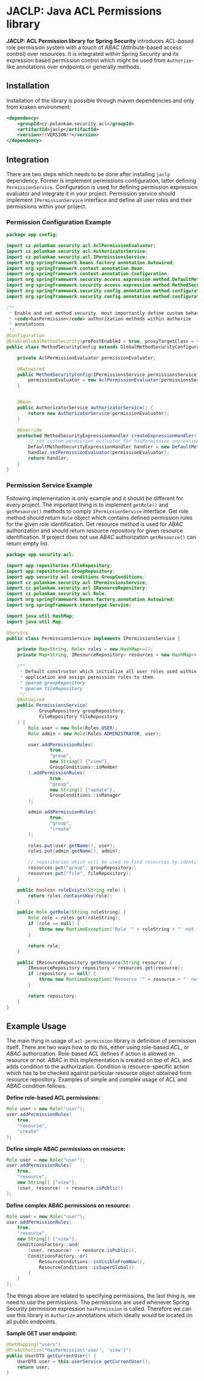 # JACLP: Java ACL Permissions library

**JACLP: ACL Permission library for Spring Security** introduces _ACL-based_ role permission system with a touch of _ABAC_ (Attribute-based access control) over resources. It is integrated within Spring Security and its expression based permission control which might be used from `Authorize`-like annotations over endpoints or generally methods.

## Installation

Installation of the library is possible through maven dependencies and only from kraken environment:

```xml
<dependency>
    <groupId>cz.polankam.security.acl</groupId>
    <artifactId>jaclp</artifactId>
    <version>!!VERSION!!</version>
</dependency>
```

## Integration

There are two steps which needs to be done after installing `jaclp` dependency. Former is implement permissions configuration, latter defining `PermissionService`. Configuration is used for defining permission expression evaluator and integrate it in your project. Permission service should implement `IPermissionService` interface and define all user roles and their permissions within your project.

### Permission Configuration Example

```java
package app.config;

import cz.polankam.security.acl.AclPermissionEvaluator;
import cz.polankam.security.acl.AuthorizatorService;
import cz.polankam.security.acl.IPermissionsService;
import org.springframework.beans.factory.annotation.Autowired;
import org.springframework.context.annotation.Bean;
import org.springframework.context.annotation.Configuration;
import org.springframework.security.access.expression.method.DefaultMethodSecurityExpressionHandler;
import org.springframework.security.access.expression.method.MethodSecurityExpressionHandler;
import org.springframework.security.config.annotation.method.configuration.EnableGlobalMethodSecurity;
import org.springframework.security.config.annotation.method.configuration.GlobalMethodSecurityConfiguration;

/**
 * Enable and set method security, most importantly define custom behavior for
 * <code>hasPermission</code> authorization methods within authorize
 * annotations.
 */
@Configuration
@EnableGlobalMethodSecurity(prePostEnabled = true, proxyTargetClass = true)
public class MethodSecurityConfig extends GlobalMethodSecurityConfiguration {

    private AclPermissionEvaluator permissionEvaluator;

    @Autowired
    public MethodSecurityConfig(IPermissionsService permissionsService) {
        permissionEvaluator = new AclPermissionEvaluator(permissionsService);
    }


    @Bean
    public AuthorizatorService authorizatorService() {
        return new AuthorizatorService(permissionEvaluator);
    }

    @Override
    protected MethodSecurityExpressionHandler createExpressionHandler() {
        // set custom permission evaluator for hasPermission expressions
        DefaultMethodSecurityExpressionHandler handler = new DefaultMethodSecurityExpressionHandler();
        handler.setPermissionEvaluator(permissionEvaluator);
        return handler;
    }
}

```

### Permission Service Example

Following implementation is only example and it should be different for every project. The important thing is to implement `getRole()` and `getResource()` methods to comply `IPermissionService` interface. Get role method should return `Role` object which contains defined permission rules for the given role identification. Get resource method is used for _ABAC_ authorization and should return resource repository for given resource identification. If project does not use _ABAC_ authorization `getResource()` can return empty list.

```java
package app.security.acl;

import app.repositories.FileRepository;
import app.repositories.GroupRepository;
import app.security.acl.conditions.GroupConditions;
import cz.polankam.security.acl.IPermissionsService;
import cz.polankam.security.acl.IResourceRepository;
import cz.polankam.security.acl.Role;
import org.springframework.beans.factory.annotation.Autowired;
import org.springframework.stereotype.Service;

import java.util.HashMap;
import java.util.Map;

@Service
public class PermissionsService implements IPermissionsService {

    private Map<String, Role> roles = new HashMap<>();
    private Map<String, IResourceRepository> resources = new HashMap<>();

    /**
     * Default constructor which initialize all user roles used within
     * application and assign permission rules to them.
     * @param groupRepository
     * @param fileRepository
     */
    @Autowired
    public PermissionsService(
            GroupRepository groupRepository,
            FileRepository fileRepository
    ) {
        Role user = new Role(Roles.USER);
        Role admin = new Role(Roles.ADMINISTRATOR, user);

        user.addPermissionRules(
                true,
                "group",
                new String[] {"view"},
                GroupConditions::isMember
        ).addPermissionRules(
                true,
                "group",
                new String[] {"update"},
                GroupConditions::isManager
        );

        admin.addPermissionRules(
                true,
                "group",
                "create"
        );

        roles.put(user.getName(), user);
        roles.put(admin.getName(), admin);

        // repositories which will be used to find resources by identification
        resources.put("group", groupRepository);
        resources.put("file", fileRepository);
    }

    public boolean roleExists(String role) {
        return roles.containsKey(role);
    }

    public Role getRole(String roleString) {
        Role role = roles.get(roleString);
        if (role == null) {
            throw new RuntimeException("Role '" + roleString + "' not found");
        }

        return role;
    }

    public IResourceRepository getResource(String resource) {
        IResourceRepository repository = resources.get(resource);
        if (repository == null) {
            throw new RuntimeException("Resource '" + resource + "' not found");
        }

        return repository;
    }
}
```

## Example Usage

The main thing in usage of `acl-permission` library is definition of permission itself. There are two ways how to do this, either using role-based _ACL_, or _ABAC_ authorization. Role-based _ACL_ defines if action is allowed on resource or not. _ABAC_ in this implementation is created on top of ACL and adds condition to the authorization. Condition is resource-specific action which has to be checked against particular resource object obtained from resource repository. Examples of simple and complex usage of _ACL_ and _ABAC_ condition follows.

**Define role-based ACL permissions:**

```java
Role user = new Role("user");
user.addPermissionRules(
    true,
    "resource",
    "create"
);

```

**Define simple ABAC permissions on resource:**

```java
Role user = new Role("user");
user.addPermissionRules(
    true,
    "resource",
    new String[] {"view"},
    (user, resource) -> resource.isPublic()
);

```

**Define complex ABAC permissions on resource:**

```java
Role user = new Role("user");
user.addPermissionRules(
    true,
    "resource",
    new String[] {"view"},
    ConditionsFactory::and(
        (user, resource) -> resource.isPublic(),
        ConditionsFactory::or(
            ResourceConditions::isVisibleFromNow(),
            ResourceConditions::isSuperGlobal()
        )
    )
);
```

The things above are related to specifying permissions, the last thing is, we need to use the permissions. The permissions are used whenever Spring Security permission expression `hasPermission` is called. Therefore we can use this library in `Authorize` annotations which ideally would be located on all public endpoints.

**Sample GET user endpoint:**

```java
@GetMapping("users")
@PreAuthorize("hasPermission('user', 'view')")
public UserDTO getCurrentUser() {
    UserDTO user = this.userService.getCurrentUser();
    return user;
}
```
